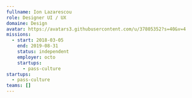 ```yaml
---
fullname: Ion Lazarescou
role: Designer UI / UX
domaine: Design
avatar: https://avatars3.githubusercontent.com/u/37805352?s=40&v=4
missions:
  - start: 2018-03-05
    end: 2019-08-31
    status: independent
    employer: octo
    startups:
      - pass-culture
startups:
  - pass-culture
teams: []
---
```

